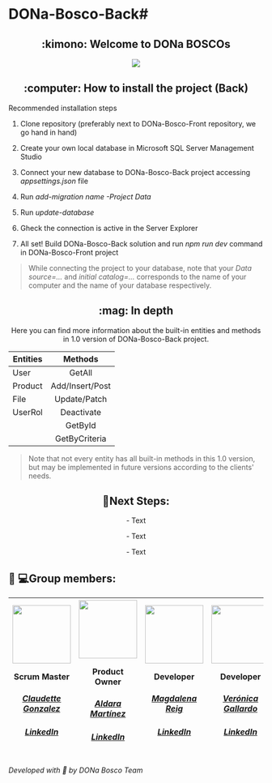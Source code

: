 # DONa-Bosco-Back# 

 <h2 align="center"> :kimono: Welcome to DONa BOSCOs</h2>
 <div align="center"><img src="https://user-images.githubusercontent.com/117834362/232772720-66bf2d7e-8e03-41be-9ee4-bc8930a5b2e6.png"></div>

 
<h2 align="center"> :computer: How to install the project (Back) </h2>
<p align="center> This section demonstrates how to set up your own local database and how to connect it to the API we developed specifically for DONa-Bosco-Front project to use. 
It must be noted that, even though the DONa-Bosco-Front project may be run using json-server, it is highly recommended to set it up using DONa-Bosco-Back project.   </h3> 
<p> </p> 

<h3 align="center"> Recommended installation steps </h3> 

1. Clone repository (preferably next to DONa-Bosco-Front repository, we go hand in hand)  </p> 

2. Create your own local database in Microsoft SQL Server Management Studio </p> 

3. Connect your new database to DONa-Bosco-Back project accessing _appsettings.json_ file </p> 
4. Run *add-migration _name_ -Project Data* 
                  
5. Run *update-database*                 

6. Gheck the connection is active in the Server Explorer </p> 

7. All set! Build DONa-Bosco-Back solution and run _npm run dev_ command in DONa-Bosco-Front project </p> 

> While connecting the project to your database, note that your *Data source=...* and *initial catalog=...* corresponds to the name of your computer and the name of your database respectively.  

<h2 align="center"> :mag: In depth </h2> 

<p align="center"> Here you can find more information about the built-in entities and methods in 1.0 version of DONa-Bosco-Back project. </p> 


| Entities    | Methods         |
| ------------|:---------------:| 
| User        | GetAll          | 
| Product     | Add/Insert/Post |   
| File        | Update/Patch    |   
| UserRol     | Deactivate      |    
|             | GetById         | 
|             | GetByCriteria   |

> Note that not every entity has all built-in methods in this 1.0 version, but may be implemented in future versions according to the clients' needs. 

<h2 align="center">  🧪Next Steps:</h2>

<p align="center"> - Text </p>
<p align="center"> - Text </p> 
<p align="center"> - Text </p>  

<h2> 👩‍ 💻Group members:</h2>

|<img src="https://user-images.githubusercontent.com/117834362/232775703-7d23d054-84ad-42a5-a5f8-1b4abd438bd2.png" width=115><p>Scrum Master</p><h5><a href="https://github.com/CLAUDETTEGONZALEZ">Claudette Gonzalez</a></h5><h5><a href="https://www.linkedin.com/in/claudette-gonzalez-4651aa266/">LinkedIn</a></h5>|<img src="https://user-images.githubusercontent.com/117834362/232777941-ed5e4902-4d5b-4ef1-843f-3f1de5f58809.png" width=115><p>Product Owner</p><h5><a href="https://github.com/AldaraMG">Aldara Martínez</a></h5><h5><a href="https://www.linkedin.com/in/aldara-mart%C3%ADnez-g%C3%A1lvez-a937a2127/">LinkedIn</a></h5>|<img src="https://user-images.githubusercontent.com/117834362/232779747-92d5c615-5084-4ee6-a28b-b7e84471c613.png" width=115><p>Developer</p><h5><a href="https://github.com/MagdalenaRB">Magdalena Reig</a></h5><h5><a href="https://www.linkedin.com/in/magdalena-reig-baratech-6607b8202/">LinkedIn</a></h5>|<img src="https://user-images.githubusercontent.com/117834362/226876297-6c7b09d6-c2fe-4a4e-9406-324bd8aca214.jpg" width=115><p>Developer</p><h5><a href="https://github.com/VeronicaAnais">Verónica Gallardo</a></h5><h5><a href="https://www.linkedin.com/in/ver%C3%B3nica-gallardo-pedemonte-b537314b/">LinkedIn</a></h5>|<img src="https://user-images.githubusercontent.com/117834362/226867726-d41a6307-9121-48bf-9083-acbb2da7db5e.jpg" width=115><p>Developer</p><h5><a href="https://github.com/Rocio-Leiva">Rocío Leiva</a></h5><h5><a href="https://www.linkedin.com/in/rocio-leiva-pecho/">LinkedIn</a></h5>|<img src="https://user-images.githubusercontent.com/117834362/232781205-7cf66bfe-8faf-429f-a3a9-11082535c1a6.png" width=115><p>Developer</p><h5><a href="https://github.com/miriamremesal">Miriam García</a></h5><h5><a href="https://www.linkedin.com/in/miriam-garc%C3%ADa-remesal-4560181a1/">LinkedIn</a></h5>
| :---: | :---: | :---: | :---: | :---: | :---: |

*Developed with :sparkling_heart: by DONa Bosco Team*
